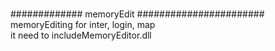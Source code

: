 <br>############# memoryEdit #######################
<br>memoryEditing for inter, login, map
<br>it need to includeMemoryEditor.dll
